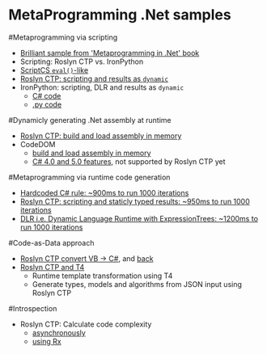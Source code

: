 MetaProgramming .Net samples
==================================

#Metaprogramming via scripting
* [Brilliant sample from 'Metaprogramming in .Net' book](Snippets/JsEvalSample.html)
* Scripting: Roslyn CTP vs. IronPython
* [ScriptCS `eval()`-like](Snippets/Roslyn-EvalSample.csx)
* [Roslyn CTP: scripting and results as `dynamic`](Snippets/Roslyn-ScriptingWithDynamiclyTypeResult.linq)
* IronPython: scripting, DLR and results as `dynamic`
  * [C# code](IronPython-Scripting.linq)
  * [.py code](sample.py)

#Dynamicly generating .Net assembly at runtime
* [Roslyn CTP: build and load assembly in memory](Snippets/Roslyn-BuildAtRuntime.linq)
* CodeDOM
  * [build and load assembly in memory](Snippets/CodeDOM-BuildAtRuntime.linq)
  * [C# 4.0 and 5.0 features](Snippets/CodeDOM-BuildAtRuntimeCSharp45.linq), not supported by Roslyn CTP yet

#Metaprogramming via runtime code generation
* [Hardcoded C# rule: ~900ms to run 1000 iterations](Snippets/C#-HardCodedRule.linq)
* [Roslyn CTP: scripting and staticly typed results: ~950ms to run 1000 iterations](Snippets/Roslyn-ScriptingWithStaticlyTypedResult.linq)
* [DLR i.e. Dynamic Language Runtime with ExpressionTrees: ~1200ms to run 1000 iterations](Snippets/DLR-ExpressionTrees.linq)

#Code-as-Data approach
* [Roslyn CTP convert VB → C#](Snippets/Roslyn-ConvertVB2C#.linq), and [back](Snippets/Roslyn-ConvertC#2VB.linq)
* [Roslyn CTP and T4](https://github.com/akimboyko/MetaProgramming/tree/master/MetaProgramming)
  * Runtime template transformation using T4
  * Generate types, models and algorithms from JSON input using Roslyn CTP

#Introspection
* Roslyn CTP: Calculate code complexity
  * [asynchronously](Snippets/Roslyn-CyclomaticComplexity.linq)
  * [using Rx](Snippets/Roslyn-CyclomaticComplexityRx.linq)
